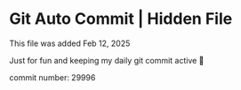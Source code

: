 # Git Auto Commit | Hidden File

This file was added Feb 12, 2025

Just for fun and keeping my daily git commit active 🤪

commit number: 29996
